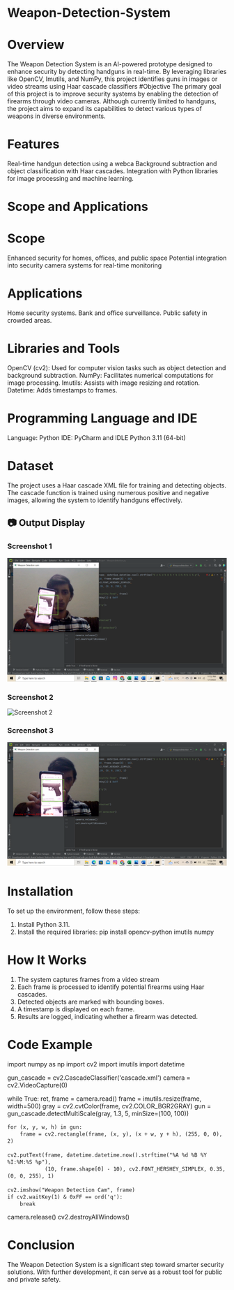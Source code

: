 # Weapon-Detection-System
# Overview
The Weapon Detection System is an AI-powered prototype designed to enhance security by detecting handguns in real-time. By leveraging libraries like OpenCV, Imutils, and NumPy, this project identifies guns in images or video streams using Haar cascade classifiers
#Objective
The primary goal of this project is to improve security systems by enabling the detection of firearms through video cameras. Although currently limited to handguns, the project aims to expand its capabilities to detect various types of weapons in diverse environments.
# Features
Real-time handgun detection using a webca
Background subtraction and object classification with Haar cascades.
Integration with Python libraries for image processing and machine learning.
# Scope and Applications
# Scope
Enhanced security for homes, offices, and public space
Potential integration into security camera systems for real-time monitoring
# Applications
Home security systems.
Bank and office surveillance.
Public safety in crowded areas.
# Libraries and Tools
OpenCV (cv2): Used for computer vision tasks such as object detection and background subtraction.
NumPy: Facilitates numerical computations for image processing.
Imutils: Assists with image resizing and rotation.
Datetime: Adds timestamps to frames.
# Programming Language and IDE
Language: Python
IDE: PyCharm and IDLE Python 3.11 (64-bit)

# Dataset
The project uses a Haar cascade XML file for training and detecting objects. The cascade function is trained using numerous positive and negative images, allowing the system to identify handguns effectively.
## 📷 Output Display

### Screenshot 1
![Screenshot 1](https://raw.githubusercontent.com/SyedMuhammadHamzaAli/Weapon-Detection-System/main/Images/Screenshot%20(120).png)

### Screenshot 2
![Screenshot 2](https://raw.githubusercontent.com/SyedMuhammadHamzaAli/Weapon-Detection-System/main/Images/Screenshot%20(121).png)

### Screenshot 3
![Screenshot 3](https://raw.githubusercontent.com/SyedMuhammadHamzaAli/Weapon-Detection-System/main/Images/Screenshot%20(122).png)
 # Installation
 To set up the environment, follow these steps:
 1. Install Python 3.11.
 2. Install the required libraries:
    pip install opencv-python imutils numpy
# How It Works
1. The system captures frames from a video stream
2. Each frame is processed to identify potential firearms using Haar cascades.
3. Detected objects are marked with bounding boxes.
4. A timestamp is displayed on each frame.
5. Results are logged, indicating whether a firearm was detected.


# Code Example

import numpy as np
import cv2
import imutils
import datetime

gun_cascade = cv2.CascadeClassifier('cascade.xml')
camera = cv2.VideoCapture(0)

while True:
    ret, frame = camera.read()
    frame = imutils.resize(frame, width=500)
    gray = cv2.cvtColor(frame, cv2.COLOR_BGR2GRAY)
    gun = gun_cascade.detectMultiScale(gray, 1.3, 5, minSize=(100, 100))

    for (x, y, w, h) in gun:
        frame = cv2.rectangle(frame, (x, y), (x + w, y + h), (255, 0, 0), 2)

    cv2.putText(frame, datetime.datetime.now().strftime("%A %d %B %Y %I:%M:%S %p"),
                (10, frame.shape[0] - 10), cv2.FONT_HERSHEY_SIMPLEX, 0.35, (0, 0, 255), 1)

    cv2.imshow("Weapon Detection Cam", frame)
    if cv2.waitKey(1) & 0xFF == ord('q'):
        break

camera.release()
cv2.destroyAllWindows()



# Conclusion
The Weapon Detection System is a significant step toward smarter security solutions. With further development, it can serve as a robust tool for public and private safety.






